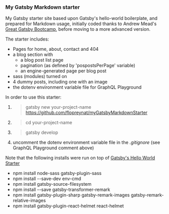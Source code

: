 ### My Gatsby Markdown starter

My Gatsby starter site based upon Gatsby's hello-world boilerplate, and prepared for Markdown usage, initially coded thanks to Andrew Mead's [Great Gatsby Bootcamp](https://www.youtube.com/watch?v=8t0vNu2fCCM), before moving to a more advanced version.

The starter includes:
- Pages for home, about, contact and 404
- a blog section with
    - a  blog post list page
    - pagination (as defined by 'pospostsPerPage' variable)
    - an engine-generated page per blog post
- sass (modules) turned on
- 4 dummy posts, including one with an image
- the dotenv environment variable file for GraphQL Playground

In order to use this starter:

1. > gatsby new your-project-name https://github.com/flopreynat/myGatsbyMarkdownStarter
2. > cd your-project-name
3. > gatsby develop
4. uncomment the dotenv environment variable file in the _.gitignore_ (see GraphQL Playground comment above)

Note that the following installs were run on top of [Gatsby's Hello World Starter](https://github.com/gatsbyjs/gatsby-starter-hello-world)
- npm install node-sass gatsby-plugin-sass
- npm install --save-dev env-cmd
- npm install gatsby-source-filesystem
- npm install --save gatsby-transformer-remark
- npm install gatsby-plugin-sharp gatsby-remark-images gatsby-remark-relative-images
- npm install gatsby-plugin-react-helmet react-helmet